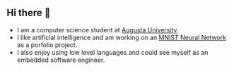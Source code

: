 ## Hi there 👋

- I am a computer science student at
<a href="https://www.augusta.edu/" target="_blank">Augusta University</a>.
- I like artificial intelligence and am working on an
<a href="https://gitlab.com/william-burnley/mnist-neural-network" target="_blank">MNIST Neural Network</a> as a porfolio project.
- I also enjoy using low level languages and could see myself as an embedded software engineer.


<!--
**william-burnley/william-burnley** is a ✨ _special_ ✨ repository because its `README.md` (this file) appears on your GitHub profile.

Here are some ideas to get you started:

- 🔭 I’m currently working on ...
- 🌱 I’m currently learning ...
- 👯 I’m looking to collaborate on ...
- 🤔 I’m looking for help with ...
- 💬 Ask me about ...
- 📫 How to reach me: ...
- 😄 Pronouns: ...
- ⚡ Fun fact: ...
-->
